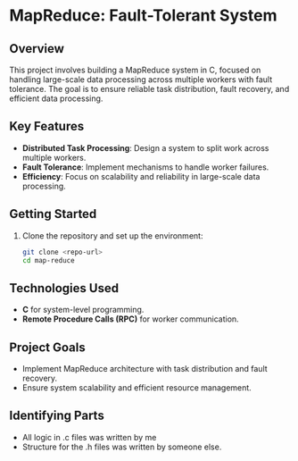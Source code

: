 # MapReduce: Fault-Tolerant System

## Overview
This project involves building a MapReduce system in C, focused on handling large-scale data processing across multiple workers with fault tolerance. The goal is to ensure reliable task distribution, fault recovery, and efficient data processing.

## Key Features
- **Distributed Task Processing**: Design a system to split work across multiple workers.
- **Fault Tolerance**: Implement mechanisms to handle worker failures.
- **Efficiency**: Focus on scalability and reliability in large-scale data processing.

## Getting Started
1. Clone the repository and set up the environment:
    ```bash
    git clone <repo-url>
    cd map-reduce
    ```

## Technologies Used
- **C** for system-level programming.
- **Remote Procedure Calls (RPC)** for worker communication.

## Project Goals
- Implement MapReduce architecture with task distribution and fault recovery.
- Ensure system scalability and efficient resource management.

## Identifying Parts
- All logic in .c files was written by me
- Structure for the .h files was written by someone else. 
